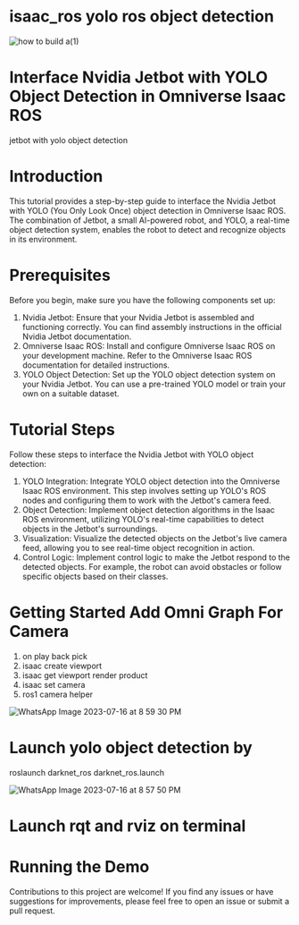 # isaac_ros yolo ros object detection 

![how to build a(1)](https://github.com/kabilan2003/isaac_ros/assets/109456728/34b5dc40-cf9b-458f-8679-f0aff661bc23)

# Interface Nvidia Jetbot with YOLO Object Detection in Omniverse Isaac ROS

jetbot with yolo object detection 

# Introduction

This tutorial provides a step-by-step guide to interface the Nvidia Jetbot with YOLO (You Only Look Once) object detection in Omniverse Isaac ROS. The combination of Jetbot, a small AI-powered robot, and YOLO, a real-time object detection system, enables the robot to detect and recognize objects in its environment.

# Prerequisites

Before you begin, make sure you have the following components set up:

1. Nvidia Jetbot: Ensure that your Nvidia Jetbot is assembled and functioning correctly. You can find assembly instructions in the official Nvidia Jetbot documentation.
2. Omniverse Isaac ROS: Install and configure Omniverse Isaac ROS on your development machine. Refer to the Omniverse Isaac ROS documentation for detailed instructions.
3. YOLO Object Detection: Set up the YOLO object detection system on your Nvidia Jetbot. You can use a pre-trained YOLO model or train your own on a suitable dataset.

# Tutorial Steps
Follow these steps to interface the Nvidia Jetbot with YOLO object detection:

1. YOLO Integration: Integrate YOLO object detection into the Omniverse Isaac ROS environment. This step involves setting up YOLO's ROS nodes and configuring them to work with the Jetbot's camera feed.
2. Object Detection: Implement object detection algorithms in the Isaac ROS environment, utilizing YOLO's real-time capabilities to detect objects in the Jetbot's surroundings.
3. Visualization: Visualize the detected objects on the Jetbot's live camera feed, allowing you to see real-time object recognition in action.
4. Control Logic: Implement control logic to make the Jetbot respond to the detected objects. For example, the robot can avoid obstacles or follow specific objects based on their classes.

# Getting Started Add Omni Graph For Camera 

1. on play back pick
2. isaac create viewport
3. isaac get viewport render product
4. isaac set camera
5. ros1 camera helper

![WhatsApp Image 2023-07-16 at 8 59 30 PM](https://github.com/kabilan2003/isaac_ros/assets/109456728/7225a3cb-9f7c-427d-8d40-9cb1f3ac9f03)


# Launch yolo object detection by 

roslaunch darknet_ros darknet_ros.launch 

![WhatsApp Image 2023-07-16 at 8 57 50 PM](https://github.com/kabilan2003/isaac_ros/assets/109456728/5b56946c-6922-4f35-b4e1-fcc6f5ccf5e0)





# Launch rqt and rviz on terminal 

# Running the Demo

Contributions to this project are welcome! If you find any issues or have suggestions for improvements, please feel free to open an issue or submit a pull request.















